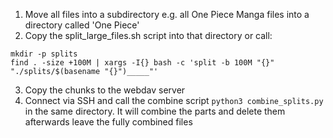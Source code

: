 1. Move all files into a subdirectory e.g. all One Piece Manga files into a directory called 'One Piece'
2. Copy the split_large_files.sh script into that directory or call:

```
mkdir -p splits
find . -size +100M | xargs -I{} bash -c 'split -b 100M "{}" "./splits/$(basename "{}")_____"'
```

3. Copy the chunks to the webdav server
4. Connect via SSH and call the combine script `python3 combine_splits.py` in the same directory.
It will combine the parts and delete them afterwards leave the fully combined files

